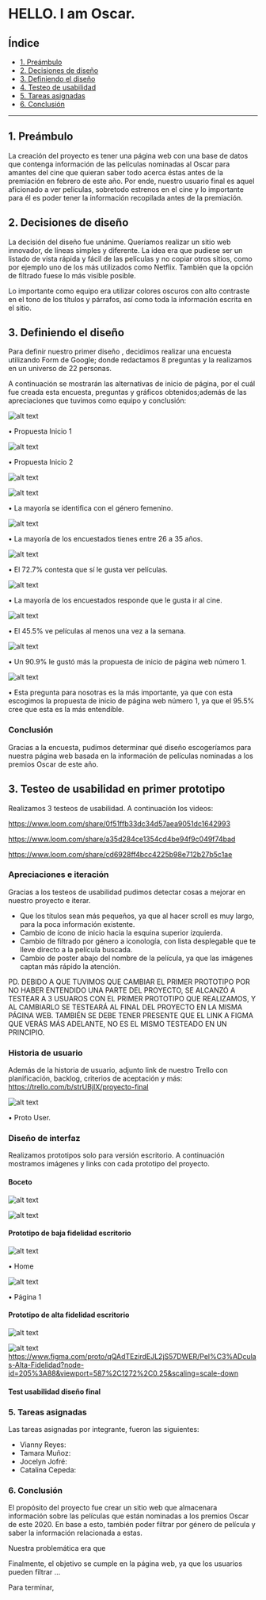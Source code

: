 # HELLO. I am Oscar.

## Índice

* [1. Preámbulo](#1-preámbulo)
* [2. Decisiones de diseño](#2-decisiones-de-diseño)
* [3. Definiendo el diseño](#3-definiendo-el-diseño)
* [4. Testeo de usabilidad](#4-testeo-de-usabilidad)
* [5. Tareas asignadas](#5-tareas-asignadas)
* [6. Conclusión](#6-conclusion)


***

## 1. Preámbulo

La creación del proyecto es tener una página web con una base de datos que contenga información de las películas nominadas al Oscar para amantes del cine que quieran saber todo acerca éstas antes de la premiación en febrero de este año. Por ende, nuestro usuario final es aquel aficionado a ver películas, sobretodo estrenos en el cine y lo importante para él es poder tener la información recopilada antes de la premiación.

## 2. Decisiones de diseño

La decisión del diseño fue unánime. Queríamos realizar un sitio web innovador, de líneas simples y diferente. La idea era que pudiese
ser un listado de vista rápida y fácil de las películas y no copiar otros sitios, como por ejemplo uno de los más utilizados como Netflix. También que la opción de filtrado fuese lo más visible posible.

Lo importante como equipo era utilizar colores oscuros con alto contraste en el tono de los títulos y párrafos, así como toda la información escrita en el sitio.

## 3. Definiendo el diseño

Para definir nuestro primer diseño , decidimos realizar una encuesta utilizando Form de Google; donde redactamos 8 preguntas y la realizamos en un universo de 22 personas.

A continuación se mostrarán las alternativas de inicio de página, por el cuál fue creada esta encuesta, preguntas y gráficos obtenidos;además de las apreciaciones que tuvimos como equipo y conclusión:

![alt text](/src/Images/Propuesta1Inicio.png)

•	Propuesta Inicio 1

![alt text](/src/Images/Propuesta2Inicio.png)

•	Propuesta Inicio 2

![alt text](/src/Images/Pregunta1.png)

![alt text](/src/Images/Pregunta2.png)

•	La mayoría se identifica con el género femenino.

![alt text](/src/Images/Pregunta3.png)

•	La mayoría de los encuestados tienes entre 26 a 35 años.

![alt text](/src/Images/Pregunta4.png)

•	El 72.7% contesta que sí le gusta ver películas.

![alt text](/src/Images/Pregunta5.png)

•	La mayoría de los encuestados responde que le gusta ir al cine.

![alt text](/src/Images/Pregunta6.png)

•	El 45.5% ve películas al menos una vez a la semana.

![alt text](/src/Images/Pregunta7.png)

•	Un 90.9% le gustó más la propuesta de inicio de página web número 1.

![alt text](/src/Images/Pregunta8.png)

•	Esta pregunta para nosotras es la más importante, ya que con esta escogimos la propuesta de inicio de página web número 1, ya que el 95.5%
cree que esta es la más entendible.

### Conclusión

Gracias a la encuesta, pudimos determinar qué diseño escogeríamos para nuestra página web basada en la información de películas nominadas a los premios Oscar de este año.

## 3. Testeo de usabilidad en primer prototipo

Realizamos 3 testeos de usabilidad. A continuación los videos:

https://www.loom.com/share/0f51ffb33dc34d57aea9051dc1642993

https://www.loom.com/share/a35d284ce1354cd4be94f9c049f74bad

https://www.loom.com/share/cd6928ff4bcc4225b98e712b27b5c1ae


### Apreciaciones e iteración

Gracias a los testeos de usabilidad pudimos detectar cosas a mejorar en nuestro proyecto e iterar. 
  - Que los títulos sean más pequeños, ya que al hacer scroll es muy largo, para la poca información existente.
  - Cambio de ícono de inicio hacia la esquina superior izquierda.
  - Cambio de filtrado por género a iconología, con lista desplegable que te lleve directo a la película buscada. 
  - Cambio de poster abajo del nombre de la película, ya que las imágenes captan más rápido la atención.
 
 PD. DEBIDO A QUE TUVIMOS QUE CAMBIAR EL PRIMER PROTOTIPO POR NO HABER ENTENDIDO UNA PARTE DEL PROYECTO, SE ALCANZÓ A TESTEAR A 3 USUAROS CON EL PRIMER PROTOTIPO QUE REALIZAMOS, Y AL CAMBIARLO SE TESTEARÁ AL FINAL DEL PROYECTO EN LA MISMA PÁGINA WEB. TAMBIÉN SE DEBE TENER PRESENTE QUE EL LINK A FIGMA QUE VERÁS MÁS ADELANTE, NO ES EL MISMO TESTEADO EN UN PRINCIPIO.


### Historia de usuario

Además de la historia de usuario, adjunto link de nuestro Trello con planificación, backlog, criterios de aceptación y más:
https://trello.com/b/strUBjIX/proyecto-final

![alt text](/src/Images/ProtoUser.png)

•	Proto User.

### Diseño de interfaz

Realizamos prototipos solo para versión escritorio. A continuación mostramos imágenes y links con cada prototipo del proyecto. 

#### Boceto

![alt text](/src/Images/Boceto1.png)

![alt text](/src/Images/Boceto2.png)

#### Prototipo de baja fidelidad escritorio

![alt text](/src/Images/prototipobajafidelidad1.png)

•	Home

![alt text](/src/Images/prototipobajafidelidad2.png)

•	Página 1

#### Prototipo de alta fidelidad escritorio

![alt text](/src/Images/prototipoaltafidelidadantiguo.png)

![alt text](/src/Images/prototipoaltafidelidadnuevo.png)
https://www.figma.com/proto/qQAdTEzirdEJL2jS57DWER/Pel%C3%ADculas-Alta-Fidelidad?node-id=205%3A88&viewport=587%2C1272%2C0.25&scaling=scale-down

#### Test usabilidad diseño final




### 5. Tareas asignadas

Las tareas asignadas por integrante, fueron las siguientes:

- Vianny Reyes:
- Tamara Muñoz:
- Jocelyn Jofré:
- Catalina Cepeda: 

### 6. Conclusión

El propósito del proyecto fue crear un sitio web que almacenara información sobre las películas que están nominadas a los premios Oscar de este 2020. En base a esto, también poder filtrar por género de película y saber la información relacionada a estas.

Nuestra problemática era que 

Finalmente, el objetivo se cumple en la página web, ya que los usuarios pueden filtrar ...

Para terminar, 




